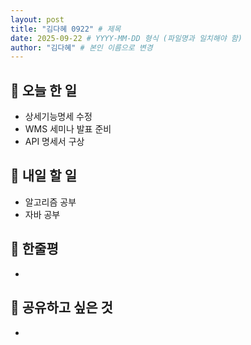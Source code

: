 ```yaml
---
layout: post
title: "김다혜 0922" # 제목
date: 2025-09-22 # YYYY-MM-DD 형식 (파일명과 일치해야 함)
author: "김다혜" # 본인 이름으로 변경
---
```


## 📝 오늘 한 일

- 상세기능명세 수정
- WMS 세미나 발표 준비
- API 명세서 구상

## 🎯 내일 할 일

- 알고리즘 공부
- 자바 공부

## 💭 한줄평

-

## 🔗 공유하고 싶은 것

-  

